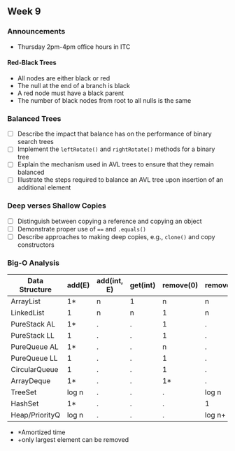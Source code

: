 ## Week 9

### Announcements
* Thursday 2pm-4pm office hours in ITC

#### Red-Black Trees
* All nodes are either black or red
* The null at the end of a branch is black
* A red node must have a black parent
* The number of black nodes from root to all nulls is the same

### Balanced Trees

* [ ] Describe the impact that balance has on the performance of binary search trees
* [ ] Implement the `leftRotate()` and `rightRotate()` methods for a binary tree
* [ ] Explain the mechanism used in AVL trees to ensure that they remain balanced
* [ ] Illustrate the steps required to balance an AVL tree upon insertion of an additional element

### Deep verses Shallow Copies

* [ ] Distinguish between copying a reference and copying an object
* [ ] Demonstrate proper use of `==` and `.equals()`
* [ ] Describe approaches to making deep copies, e.g., `clone()` and copy constructors

### Big-O Analysis

| Data Structure | add(E) | add(int, E) | get(int) | remove(0) | remove(E) | contains(E) | iterator.remove() |
|----------------|--------|-------------|----------|-----------|-----------|-------------|-------------------|
| ArrayList      |   1*   |      n      |     1    |     n     |     n     |      n      |          n        |
| LinkedList     |   1    |      n      |     n    |     1     |     n     |      n      |          1        |
| PureStack AL   |   1*   |      .      |     .    |     1     |     .     |      .      |          .        |
| PureStack LL   |   1    |      .      |     .    |     1     |     .     |      .      |          .        |
| PureQueue AL   |   1*   |      .      |     .    |     n     |     .     |      .      |          .        |
| PureQueue LL   |   1    |      .      |     .    |     1     |     .     |      .      |          .        |
| CircularQueue  |   1    |      .      |     .    |     1     |     .     |      .      |          .        |
| ArrayDeque     |   1*   |      .      |     .    |     1*    |     .     |      .      |          .        |
| TreeSet        |  log n |      .      |     .    |     .     |   log n   |    log n    |          .        |
| HashSet        |   1*   |      .      |     .    |     .     |     1     |      1      |          .        |
| Heap/PriorityQ |  log n |      .      |     .    |     .     |   log n+  |      .      |          .        |

* *Amortized time
* +only largest element can be removed
